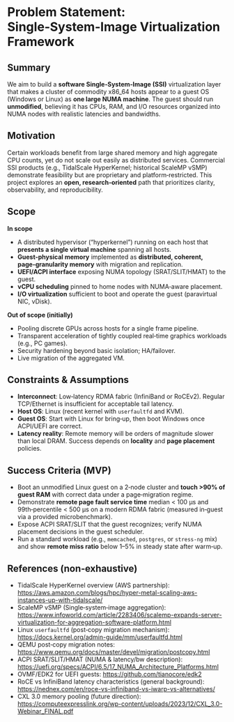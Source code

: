 # Problem Statement: Single‑System‑Image Virtualization Framework

## Summary
We aim to build a **software Single‑System‑Image (SSI)** virtualization layer that makes a cluster of commodity x86_64 hosts appear to a guest OS (Windows or Linux) as **one large NUMA machine**. The guest should run **unmodified**, believing it has CPUs, RAM, and I/O resources organized into NUMA nodes with realistic latencies and bandwidths.

## Motivation
Certain workloads benefit from large shared memory and high aggregate CPU counts, yet do not scale out easily as distributed services. Commercial SSI products (e.g., TidalScale HyperKernel; historical ScaleMP vSMP) demonstrate feasibility but are proprietary and platform‑restricted. This project explores an **open, research‑oriented** path that prioritizes clarity, observability, and reproducibility.

## Scope
**In scope**
- A distributed hypervisor (“hyperkernel”) running on each host that **presents a single virtual machine** spanning all hosts.
- **Guest‑physical memory** implemented as **distributed, coherent, page‑granularity memory** with migration and replication.
- **UEFI/ACPI interface** exposing NUMA topology (SRAT/SLIT/HMAT) to the guest.
- **vCPU scheduling** pinned to home nodes with NUMA‑aware placement.
- **I/O virtualization** sufficient to boot and operate the guest (paravirtual NIC, vDisk).

**Out of scope (initially)**
- Pooling discrete GPUs across hosts for a single frame pipeline.
- Transparent acceleration of tightly coupled real‑time graphics workloads (e.g., PC games).
- Security hardening beyond basic isolation; HA/failover.
- Live migration of the aggregated VM.

## Constraints & Assumptions
- **Interconnect**: Low‑latency RDMA fabric (InfiniBand or RoCEv2). Regular TCP/Ethernet is insufficient for acceptable tail latency.
- **Host OS**: Linux (recent kernel with `userfaultfd` and KVM).
- **Guest OS**: Start with Linux for bring‑up, then boot Windows once ACPI/UEFI are correct.
- **Latency reality**: Remote memory will be orders of magnitude slower than local DRAM. Success depends on **locality** and **page placement** policies.

## Success Criteria (MVP)
- Boot an unmodified Linux guest on a 2‑node cluster and **touch >90% of guest RAM** with correct data under a page‑migration regime.
- Demonstrate **remote page fault service time** median < 100 µs and 99th‑percentile < 500 µs on a modern RDMA fabric (measured in‑guest via a provided microbenchmark).
- Expose ACPI SRAT/SLIT that the guest recognizes; verify NUMA placement decisions in the guest scheduler.
- Run a standard workload (e.g., `memcached`, `postgres`, or `stress-ng` mix) and show **remote miss ratio** below 1–5% in steady state after warm‑up.

## References (non‑exhaustive)
- TidalScale HyperKernel overview (AWS partnership): https://aws.amazon.com/blogs/hpc/hyper-metal-scaling-aws-instances-up-with-tidalscale/
- ScaleMP vSMP (Single‑system‑image aggregation): https://www.infoworld.com/article/2283406/scalemp-expands-server-virtualization-for-aggregation-software-platform.html
- Linux `userfaultfd` (post‑copy migration mechanism): https://docs.kernel.org/admin-guide/mm/userfaultfd.html
- QEMU post‑copy migration notes: https://www.qemu.org/docs/master/devel/migration/postcopy.html
- ACPI SRAT/SLIT/HMAT (NUMA & latency/bw description): https://uefi.org/specs/ACPI/6.5/17_NUMA_Architecture_Platforms.html
- OVMF/EDK2 for UEFI guests: https://github.com/tianocore/edk2
- RoCE vs InfiniBand latency characteristics (general background): https://nednex.com/en/roce-vs-infiniband-vs-iwarp-vs-alternatives/
- CXL 3.0 memory pooling (future direction): https://computeexpresslink.org/wp-content/uploads/2023/12/CXL_3.0-Webinar_FINAL.pdf
